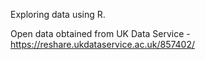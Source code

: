 Exploring data using R.

Open data obtained from UK Data Service - https://reshare.ukdataservice.ac.uk/857402/ 
